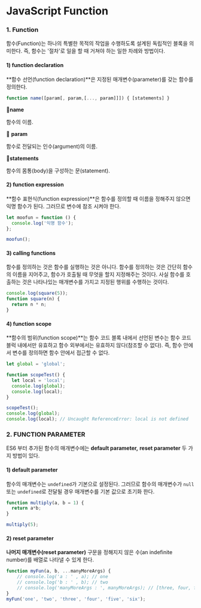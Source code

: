# JavaScript Function

### 1. Function

함수\(Function\)는 하나의 특별한 목적의 작업을 수행하도록 설계된 독립적인 블록을 의미한다. 즉, 함수는 '절차'로 일을 할 때 거쳐야 하는 일한 차례와 방법이다.  


#### 1\) function declaration

**함수 선언\(function declaration\)**은 지정된 매개변수\(parameter\)를 갖는 함수를 정의한다. 

```javascript
function name([param[, param,[..., param]]]) { [statements] }
```

📝**name**

함수의 이름.

📝 **param**

함수로 전달되는 인수\(argument\)의 이름.

📝**statements**

함수의 몸통\(body\)을 구성하는 문\(statement\).

#### 2\)  function expression

**함수 표현식\(function expression\)**은 함수를 정의할 때 이름을 정해주지 않으면 익명 함수가 된다. 그러므로 변수에 참조 시켜야 한다.

```javascript
let moofun = function () {
  console.log('익명 함수');
};

moofun();
```

#### 3\) calling functions

함수를 정의하는 것은 함수를 실행하는 것은 아니다. 함수를 정의하는 것은 간단히 함수의 이름을 지어주고, 함수가 호출될 때 무엇을 할지 지정해주는 것이다.  사실 함수를 호출하는 것은 나타나있는 매개변수를 가지고 지정된 행위를 수행하는 것이다. 

```javascript
console.log(square(5));
function square(n) {
  return n * n;
}
```

#### 4\) function scope

**함수의 범위\(function scope\)**는 함수 코드 블록 내에서 선언된 변수는 함수 코드 블럭 내에서만 유효하고 함수 외부에서는 유효하지 않다\(참조할 수 없다\). 즉, 함수 안에서 변수를 정의하면 함수 안에서 접근할 수 없다.

```javascript
let global = 'global';

function scopeTest() {
  let local = 'local';
  console.log(global);
  console.log(local);
}

scopeTest();
console.log(global);
console.log(local); // Uncaught ReferenceError: local is not defined
```

### 2. FUNCTION PARAMETER 

ES6 부터 추가된 함수의 매개변수에는 **default parameter,** **reset parameter** 두 가지 방법이 있다.

#### 1\) default parameter

함수의 매개변수는 `undefined`가 기본으로 설정된다. 그러므로 함수의 매개변수가 `null`또는 `undefined`로 전달될 경우 매개변수를 기본 값으로 초기화 한다.

```javascript
function multiply(a, b = 1) {
  return a*b;
}

multiply(5);
```

#### 2\) reset parameter

**나머지 매개변수\(reset parameter\)** 구문을 정해지지 않은 수\(an indefinite number\)를 배열로 나타낼 수 있게 한다. 

```javascript
function myFun(a, b, ...manyMoreArgs) {
    // console.log('a : ' , a); // one
    // console.log('b : ' , b); // two
    // console.log('manyMoreArgs : ', manyMoreArgs); // [three, four, five, six]
}
myFun('one', 'two', 'three', 'four', 'five', 'six');
```











#### 



